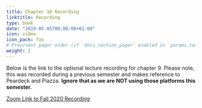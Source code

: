 ```yaml
---
title: Chapter 10 Recording
linktitle: Recording
type: book
date: "2019-05-05T00:00:00+01:00"
icon: video
icon_pack: fas
# Prev/next pager order (if `docs_section_pager` enabled in `params.toml`)
weight: 2
---
```


Below is the link to the optional lecture recording for chapter 9. Please note, this was recorded during a previous semester and makes reference to Peardeck and Piazza. **Ignore that as we are NOT using those platforms this semester.**

[Zoom Link to Fall 2020 Recording](https://4cd.zoom.us/rec/share/fyAygbJf1p5fOXp5G6VM9GuaGMwFWFaJhcOugYlFUKJpyWwKW3UNi9TJ5mu2mwaR.Ys8dbDv3-8eh_nnW?startTime=1606431040000)
